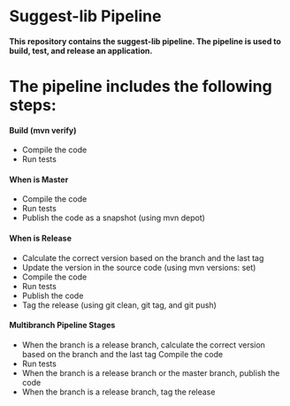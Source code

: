 Suggest-lib Pipeline
===
#### This repository contains the suggest-lib pipeline. The pipeline is used to build, test, and release an application.

The pipeline includes the following steps:
===
#### Build (mvn verify)

- Compile the code
- Run tests

#### When is Master

- Compile the code
- Run tests
- Publish the code as a snapshot (using mvn depot)

#### When is Release

- Calculate the correct version based on the branch and the last tag
- Update the version in the source code (using mvn versions: set)
- Compile the code
- Run tests
- Publish the code
- Tag the release (using git clean, git tag, and git push)

#### Multibranch Pipeline Stages

- When the branch is a release branch, calculate the correct version based on the branch and the last tag
Compile the code
- Run tests
- When the branch is a release branch or the master branch, publish the code
- When the branch is a release branch, tag the release
